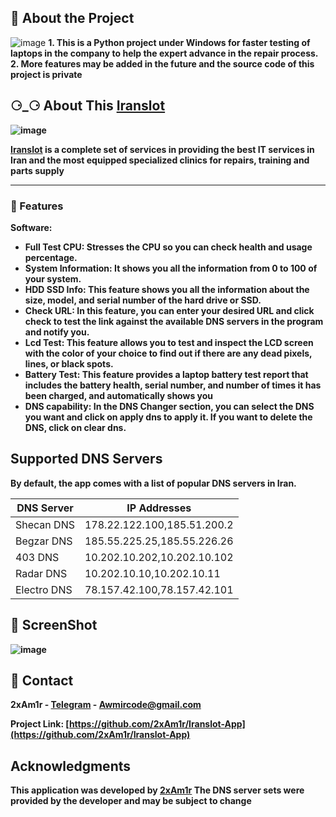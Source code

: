 ## 🌟 About the Project
![image](https://github.com/user-attachments/assets/a802e11b-177b-4586-837a-25ed4e334d1d)
<b>1. This is a Python project under Windows for faster testing of laptops in the company to help the expert advance in the repair process.<b><br>
<b>2. More features may be added in the future and the source code of this project is private<b>

## ⚆_⚆ About This [Iranslot](https://iranslot.com)
![image](https://github.com/user-attachments/assets/33c0a0e1-cf85-4503-b54d-f7cb70f8a452)

<b>[Iranslot](https://iranslot.com) is a complete set of services in providing the best IT services in Iran and the most equipped specialized clinics for repairs, training and parts supply<b><br>



---
### 🎯 Features

**Software:**
- **Full Test CPU**: Stresses the CPU so you can check health and usage percentage.
- **System Information**: It shows you all the information from 0 to 100 of your system.
- **HDD SSD Info**: This feature shows you all the information about the size, model, and serial number of the hard drive or SSD.
- **Check URL**: In this feature, you can enter your desired URL and click check to test the link against the available DNS servers in the program and notify you.
- **Lcd Test**: This feature allows you to test and inspect the LCD screen with the color of your choice to find out if there are any dead pixels, lines, or black spots.
- **Battery Test**: This feature provides a laptop battery test report that includes the battery health, serial number, and number of times it has been charged, and automatically shows you
- **DNS capability**: In the DNS Changer section, you can select the DNS you want and click on apply dns to apply it. If you want to delete the DNS, click on clear dns.


## Supported DNS Servers

By default, the app comes with a list of popular DNS servers in Iran.

| DNS Server   | IP Addresses          |
| ------------ | ---------------------|
| Shecan DNS   | 178.22.122.100,185.51.200.2 |
| Begzar DNS   | 185.55.225.25,185.55.226.26 |
| 403 DNS      | 10.202.10.202,10.202.10.102 |
| Radar DNS    | 10.202.10.10,10.202.10.11 |
| Electro DNS  | 78.157.42.100,78.157.42.101 |
## 👀 ScreenShot
![image](https://github.com/user-attachments/assets/1d25e97c-5fc9-4c0c-acb5-a1077f895d44)

## :handshake: Contact

2xAm1r - [Telegram](https://t.me/bftup) - Awmircode@gmail.com

Project Link: [https://github.com/2xAm1r/Iranslot-App](https://github.com/2xAm1r/Iranslot-App)

## Acknowledgments

<b>This application was developed by [2xAm1r](https://github.com/2xAm1r/) The DNS server sets were provided by the developer and may be subject to change<b>
